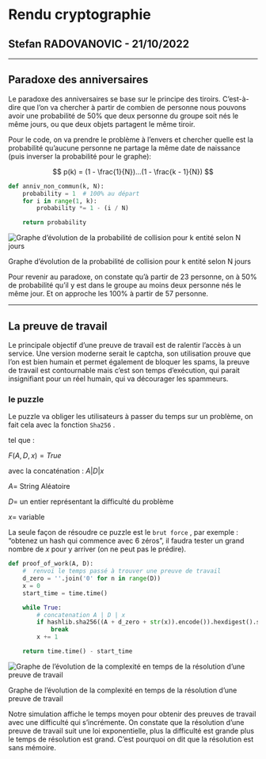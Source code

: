# Rendu cryptographie

## Stefan RADOVANOVIC - 21/10/2022

---

## Paradoxe des anniversaires

Le paradoxe des anniversaires se base sur le principe des tiroirs. C’est-à-dire que l’on va chercher à partir de combien de personne nous pouvons avoir une probabilité de 50% que deux personne du groupe soit nés le même jours, ou que deux objets partagent le même tiroir.

Pour le code, on va prendre le problème à l’envers et chercher quelle est la probabilité qu’aucune personne ne partage la même date de naissance (puis inverser la probabilité pour le graphe):

$$
p(k) = (1 - \frac{1}{N})...(1 - \frac{k - 1}{N})
$$

```python
def anniv_non_commun(k, N):
    probability = 1  # 100% au départ
    for i in range(1, k):
        probability *= 1 - (i / N)

    return probability
```

![Graphe d’évolution de la probabilité de collision pour k entité selon N jours](Rendu%20cryptographie%20271d3d1032294f26a873ea7568b3cc26/Untitled.png)

Graphe d’évolution de la probabilité de collision pour k entité selon N jours

Pour revenir au paradoxe, on constate qu’à partir de 23 personne, on à 50% de probabilité qu’il y est dans le groupe au moins deux personne nés le même jour. Et on approche les 100% à partir de 57 personne.

---

## La preuve de travail

Le principale objectif d’une preuve de travail est de ralentir l’accès à un service.  Une version moderne serait le captcha, son utilisation prouve que l’on est bien humain et permet également de bloquer les spams, la preuve de travail est contournable mais c’est son temps d’exécution, qui parait insignifiant pour un réel humain, qui va décourager les spammeurs. 

### le puzzle

Le puzzle va obliger les utilisateurs à passer du temps sur un problème, on fait cela avec la fonction `Sha256` .

tel que :

$F(A, D, x) = True$

avec la concaténation : $A | D | x$

$A =$  String Aléatoire

$D =$ un entier représentant la difficulté du problème

$x =$  variable

La seule façon de résoudre ce puzzle est le `brut force` , par exemple : “obtenez un hash qui commence avec 6 zéros”, il faudra tester un grand nombre de $x$ pour y arriver (on ne peut pas le prédire).

```python
def proof_of_work(A, D):
    #  renvoi le temps passé à trouver une preuve de travail
    d_zero = ''.join('0' for n in range(D))
    x = 0
    start_time = time.time()

    while True:
        # concatenation A | D | x
        if hashlib.sha256((A + d_zero + str(x)).encode()).hexdigest().startswith(d_zero):
            break
        x += 1

    return time.time() - start_time
```

![Graphe de l’évolution de la complexité en temps de la résolution d’une preuve de travail](Rendu%20cryptographie%20271d3d1032294f26a873ea7568b3cc26/Untitled%201.png)

Graphe de l’évolution de la complexité en temps de la résolution d’une preuve de travail

Notre simulation affiche le temps moyen pour obtenir des preuves de travail avec une difficulté qui s’incrémente. On constate que la résolution d’une preuve de travail suit une loi exponentielle, plus la difficulté est grande plus le temps de résolution est grand. C’est pourquoi on dit que la résolution est sans mémoire.